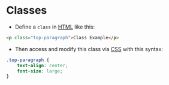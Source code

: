 # Classes

- Define a `class` in [HTML](contents-html.md) like this:

```html
<p class="top-paragraph">Class Example</p>
```

- Then access and modify this class via [CSS](content-css.md) with this syntax:

```css
.top-paragraph {
    text-align: center;
    font-size: large;
}
```
